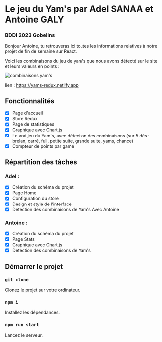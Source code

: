 # Le jeu du Yam's par Adel SANAA et Antoine GALY
### BDDI 2023 Gobelins

Bonjour Antoine, tu retrouveras ici toutes les informations relatives à notre projet de fin de semaine sur React.

Voici les combinaisons du jeu de yam's que nous avons détecté sur le site et leurs valeurs en points :

![combinaisons yam's](https://user-images.githubusercontent.com/72558246/195797054-4b06c0cf-50fd-480a-af96-baa2402b1d2d.png)

lien : https://yams-redux.netlify.app

## Fonctionnalités

- [x] Page d'accueil
- [x] Store Redux
- [x] Page de statistiques
- [x] Graphique avec Chart.js
- [x] Le vrai jeu du Yam's, avec détection des combinaisons (sur 5 dés : brelan, carré, full, petite suite, grande suite, yams, chance)
- [x] Compteur de points par game

## Répartition des tâches

### Adel :
- [x] Création du schéma du projet
- [x] Page Home
- [x] Configuration du store
- [x] Design et style de l'interface
- [x] Detection des combinaisons de Yam's Avec Antoine

### Antoine :
- [x] Création du schéma du projet
- [x] Page Stats
- [x] Graphique avec Chart.js
- [x] Detection des combinaisons de Yam's

## Démarrer le projet

### `git clone`
Clonez le projet sur votre ordinateur.

### `npm i`
Installez les dépendances.

### `npm run start`
Lancez le serveur.
